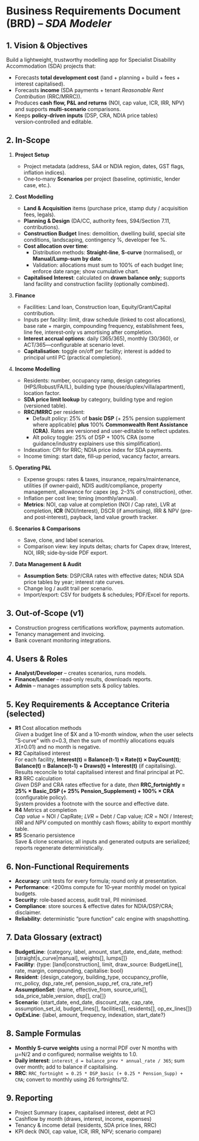 # Business Requirements Document (BRD) – *SDA Modeler*

## 1. Vision & Objectives
Build a lightweight, trustworthy modelling app for Specialist Disability Accommodation (SDA) projects that:
- Forecasts **total development cost** (land + planning + build + fees + interest capitalised).
- Forecasts **income** (SDA payments + tenant *Reasonable Rent Contribution* (RRC/MRRC)).
- Produces **cash flow, P&L and returns** (NOI, cap value, ICR, IRR, NPV) and supports **multi‑scenario** comparisons.
- Keeps **policy‑driven inputs** (DSP, CRA, NDIA price tables) version‑controlled and editable.

## 2. In‑Scope
1) **Project Setup**
   - Project metadata (address, SA4 or NDIA region, dates, GST flags, inflation indices).
   - One‑to‑many **Scenarios** per project (baseline, optimistic, lender case, etc.).

2) **Cost Modelling**
   - **Land & Acquisition** items (purchase price, stamp duty / acquisition fees, legals).
   - **Planning & Design** (DA/CC, authority fees, S94/Section 7.11, contributions).
   - **Construction Budget** lines: demolition, dwelling build, special site conditions, landscaping, contingency %, developer fee %.
   - **Cost allocation over time**: 
     * Distribution methods: **Straight‑line**, **S‑curve** (normalised), or **Manual/Lump‑sum by date**.
     * Validation: allocations must sum to 100% of each budget line; enforce date range; show cumulative chart.
   - **Capitalised Interest**: calculated on **drawn balance only**; supports land facility and construction facility (optionally combined).

3) **Finance**
   - Facilities: Land loan, Construction loan, Equity/Grant/Capital contribution.
   - Inputs per facility: limit, draw schedule (linked to cost allocations), base rate + margin, compounding frequency, establishment fees, line fee, interest‑only vs amortising after completion.
   - **Interest accrual options**: daily (365/365), monthly (30/360), or ACT/365—configurable at scenario level.
   - **Capitalisation**: toggle on/off per facility; interest is added to principal until PC (practical completion).

4) **Income Modelling**
   - Residents: number, occupancy ramp, design categories (HPS/Robust/FA/IL), building type (house/duplex/villa/apartment), location factor.
   - **SDA price limit lookup** by category, building type and region (versioned table).
   - **RRC/MRRC** per resident:
     * Default policy: 25% of **basic DSP** (+ 25% pension supplement where applicable) **plus** 100% **Commonwealth Rent Assistance (CRA)**. Rates are versioned and user‑editable to reflect updates.
     * Alt policy toggle: 25% of DSP + 100% CRA (some guidance/industry explainers use this simplification).
   - Indexation: CPI for RRC; NDIA price index for SDA payments.
   - Income timing: start date, fill‑up period, vacancy factor, arrears.

5) **Operating P&L**
   - Expense groups: rates & taxes, insurance, repairs/maintenance, utilities (if owner‑paid), NDIS audit/compliance, property management, allowance for capex (eg. 2–3% of construction), other.
   - Inflation per cost line; timing (monthly/annual).
   - **Metrics**: NOI, cap value at completion (NOI / Cap rate), LVR at completion, **ICR** (NOI/Interest), DSCR (if amortising), IRR & NPV (pre‑ and post‑interest), payback, land value growth tracker.

6) **Scenarios & Comparisons**
   - Save, clone, and label scenarios.
   - Comparison view: key inputs deltas; charts for Capex draw, Interest, NOI, IRR; side‑by‑side PDF export.

7) **Data Management & Audit**
   - **Assumption Sets**: DSP/CRA rates with effective dates; NDIA SDA price tables by year; interest rate curves.
   - Change log / audit trail per scenario.
   - Import/export: CSV for budgets & schedules; PDF/Excel for reports.

## 3. Out‑of‑Scope (v1)
- Construction progress certifications workflow, payments automation.
- Tenancy management and invoicing.
- Bank covenant monitoring integrations.

## 4. Users & Roles
- **Analyst/Developer** – creates scenarios, runs models.
- **Finance/Lender** – read‑only results, downloads reports.
- **Admin** – manages assumption sets & policy tables.

## 5. Key Requirements & Acceptance Criteria (selected)
- **R1** Cost allocation methods  
  *Given* a budget line of $X and a 10‑month window, *when* the user selects “S‑curve” with σ=0.3, *then* the sum of monthly allocations equals $X (±$0.01) and no month is negative.
- **R2** Capitalised interest  
  For each facility, **Interest(t) = Balance(t-1) × Rate(t) × DayCount(t)**; **Balance(t) = Balance(t-1) + Draws(t) + Interest(t)** (if capitalising). Results reconcile to total capitalised interest and final principal at PC.
- **R3** RRC calculation  
  *Given* DSP and CRA rates effective for a date, *then* **RRC_fortnightly = 25% × Basic_DSP (+ 25% Pension_Supplement) + 100% × CRA** (configurable policy).  
  System provides a footnote with the source and effective date.
- **R4** Metrics at completion  
  *Cap value* = NOI / CapRate; *LVR* = Debt / Cap value; *ICR* = NOI / Interest; *IRR* and *NPV* computed on monthly cash flows; ability to export monthly table.
- **R5** Scenario persistence  
  Save & clone scenarios; all inputs and generated outputs are serialized; reports regenerate deterministically.

## 6. Non‑Functional Requirements
- **Accuracy**: unit tests for every formula; round only at presentation.
- **Performance**: <200ms compute for 10‑year monthly model on typical budgets.
- **Security**: role‑based access, audit trail, PII minimised.
- **Compliance**: store sources & effective dates for NDIA/DSP/CRA; disclaimer.
- **Reliability**: deterministic “pure function” calc engine with snapshotting.

## 7. Data Glossary (extract)
- **BudgetLine**: {category, label, amount, start_date, end_date, method: [straight|s_curve|manual], weights[], lumps[]}
- **Facility**: {type: [land|construction], limit, draw_source: BudgetLine[], rate, margin, compounding, capitalise: bool}
- **Resident**: {design_category, building_type, occupancy_profile, rrc_policy, dsp_rate_ref, pension_supp_ref, cra_rate_ref}
- **AssumptionSet**: {name, effective_from, source_urls[], sda_price_table_version, dsp[], cra[]}
- **Scenario**: {start_date, end_date, discount_rate, cap_rate, assumption_set_id, budget_lines[], facilities[], residents[], op_ex_lines[]}
- **OpExLine**: {label, amount, frequency, indexation, start_date?}

## 8. Sample Formulas
- **Monthly S‑curve weights** using a normal PDF over N months with μ=N/2 and σ configured; normalise weights to 1.0.
- **Daily interest**: `interest_d = balance_prev * annual_rate / 365`; sum over month; add to balance if capitalising.
- **RRC**: `RRC_fortnight = 0.25 * DSP_basic (+ 0.25 * Pension_Supp) + CRA`; convert to monthly using 26 fortnights/12.

## 9. Reporting
- Project Summary (capex, capitalised interest, debt at PC)
- Cashflow by month (draws, interest, income, expenses)
- Tenancy & income detail (residents, SDA price lines, RRC)
- KPI deck (NOI, cap value, ICR, IRR, NPV; scenario compare)
